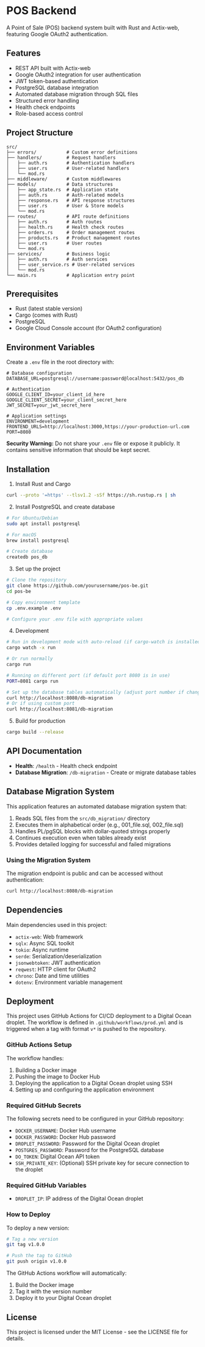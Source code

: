 # POS Backend

A Point of Sale (POS) backend system built with Rust and Actix-web, featuring Google OAuth2 authentication.

## Features

- REST API built with Actix-web
- Google OAuth2 integration for user authentication
- JWT token-based authentication
- PostgreSQL database integration
- Automated database migration through SQL files
- Structured error handling
- Health check endpoints
- Role-based access control

## Project Structure

```
src/
├── errors/           # Custom error definitions
├── handlers/         # Request handlers
│   ├── auth.rs       # Authentication handlers
│   ├── user.rs       # User-related handlers
│   └── mod.rs
├── middleware/       # Custom middlewares
├── models/           # Data structures
│   ├── app_state.rs  # Application state
│   ├── auth.rs       # Auth-related models
│   ├── response.rs   # API response structures
│   ├── user.rs       # User & Store models
│   └── mod.rs
├── routes/           # API route definitions
│   ├── auth.rs       # Auth routes
│   ├── health.rs     # Health check routes
│   ├── orders.rs     # Order management routes
│   ├── products.rs   # Product management routes
│   ├── user.rs       # User routes
│   └── mod.rs
├── services/         # Business logic
│   ├── auth.rs       # Auth services
│   ├── user_service.rs # User-related services
│   └── mod.rs
└── main.rs           # Application entry point
```

## Prerequisites

- Rust (latest stable version)
- Cargo (comes with Rust)
- PostgreSQL
- Google Cloud Console account (for OAuth2 configuration)

## Environment Variables

Create a `.env` file in the root directory with:

```env
# Database configuration
DATABASE_URL=postgresql://username:password@localhost:5432/pos_db

# Authentication
GOOGLE_CLIENT_ID=your_client_id_here
GOOGLE_CLIENT_SECRET=your_client_secret_here
JWT_SECRET=your_jwt_secret_here

# Application settings
ENVIRONMENT=development
FRONTEND_URLS=http://localhost:3000,https://your-production-url.com
PORT=8080
```

**Security Warning:** Do not share your `.env` file or expose it publicly. It contains sensitive information that should be kept secret.

## Installation

1. Install Rust and Cargo

```bash
curl --proto '=https' --tlsv1.2 -sSf https://sh.rustup.rs | sh
```

2. Install PostgreSQL and create database

```bash
# For Ubuntu/Debian
sudo apt install postgresql

# For macOS
brew install postgresql

# Create database
createdb pos_db
```

3. Set up the project

```bash
# Clone the repository
git clone https://github.com/yourusername/pos-be.git
cd pos-be

# Copy environment template
cp .env.example .env

# Configure your .env file with appropriate values
```

4. Development

```bash
# Run in development mode with auto-reload (if cargo-watch is installed)
cargo watch -x run

# Or run normally
cargo run

# Running on different port (if default port 8080 is in use)
PORT=8081 cargo run

# Set up the database tables automatically (adjust port number if changed)
curl http://localhost:8080/db-migration
# Or if using custom port
curl http://localhost:8081/db-migration
```

5. Build for production

```bash
cargo build --release
```

## API Documentation

- **Health**: `/health` - Health check endpoint
- **Database Migration**: `/db-migration` - Create or migrate database tables

## Database Migration System

This application features an automated database migration system that:

1. Reads SQL files from the `src/db_migration/` directory
2. Executes them in alphabetical order (e.g., 001_file.sql, 002_file.sql)
3. Handles PL/pgSQL blocks with dollar-quoted strings properly
4. Continues execution even when tables already exist
5. Provides detailed logging for successful and failed migrations

### Using the Migration System

The migration endpoint is public and can be accessed without authentication:

```bash
curl http://localhost:8080/db-migration
```

## Dependencies

Main dependencies used in this project:

- `actix-web`: Web framework
- `sqlx`: Async SQL toolkit
- `tokio`: Async runtime
- `serde`: Serialization/deserialization
- `jsonwebtoken`: JWT authentication
- `reqwest`: HTTP client for OAuth2
- `chrono`: Date and time utilities
- `dotenv`: Environment variable management

## Deployment

This project uses GitHub Actions for CI/CD deployment to a Digital Ocean droplet. The workflow is defined in `.github/workflows/prod.yml` and is triggered when a tag with format `v*` is pushed to the repository.

### GitHub Actions Setup

The workflow handles:

1. Building a Docker image
2. Pushing the image to Docker Hub
3. Deploying the application to a Digital Ocean droplet using SSH
4. Setting up and configuring the application environment

### Required GitHub Secrets

The following secrets need to be configured in your GitHub repository:

- `DOCKER_USERNAME`: Docker Hub username
- `DOCKER_PASSWORD`: Docker Hub password
- `DROPLET_PASSWORD`: Password for the Digital Ocean droplet
- `POSTGRES_PASSWORD`: Password for the PostgreSQL database
- `DO_TOKEN`: Digital Ocean API token
- `SSH_PRIVATE_KEY`: (Optional) SSH private key for secure connection to the droplet

### Required GitHub Variables

- `DROPLET_IP`: IP address of the Digital Ocean droplet

### How to Deploy

To deploy a new version:

```bash
# Tag a new version
git tag v1.0.0

# Push the tag to GitHub
git push origin v1.0.0
```

The GitHub Actions workflow will automatically:

1. Build the Docker image
2. Tag it with the version number
3. Deploy it to your Digital Ocean droplet

## License

This project is licensed under the MIT License - see the LICENSE file for details.
